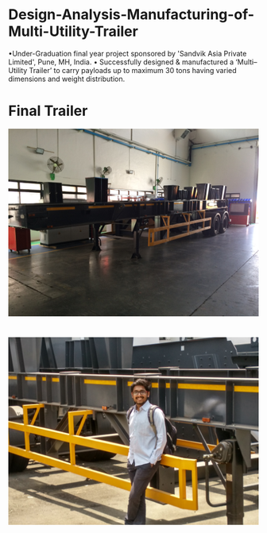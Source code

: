 # Design-Analysis-Manufacturing-of-Multi-Utility-Trailer
•Under-Graduation final year project sponsored by 'Sandvik Asia Private Limited', Pune, MH, India. • Successfully designed &amp; manufactured a ‘Multi–Utility Trailer’ to carry payloads up to maximum 30 tons having varied dimensions and weight distribution. 

# Final Trailer
![alt-text](img/IMG_1144-1.JPG)

#
![alt-text](img/IMG_20180526_132504_HDR.jpg)
